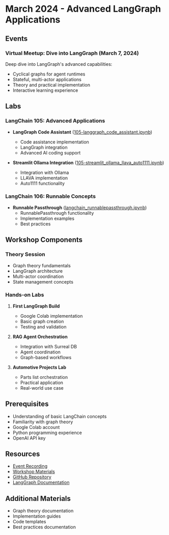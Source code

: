 # March 2024 - Advanced LangGraph Applications

## Events

### Virtual Meetup: Dive into LangGraph (March 7, 2024)
Deep dive into LangGraph's advanced capabilities:
- Cyclical graphs for agent runtimes
- Stateful, multi-actor applications
- Theory and practical implementation
- Interactive learning experience

## Labs

### LangChain 105: Advanced Applications
- **LangGraph Code Assistant** ([105-langgraph_code_assistant.ipynb](https://github.com/aimug-org/austin_langchain/blob/main/labs/LangChain_105/105-langgraph_code_assistant.ipynb))
  - Code assistance implementation
  - LangGraph integration
  - Advanced AI coding support

- **Streamlit Ollama Integration** ([105-streamlit_ollama_llava_auto1111.ipynb](https://github.com/aimug-org/austin_langchain/blob/main/labs/LangChain_105/105-streamlit_ollama_llava_auto1111.ipynb))
  - Integration with Ollama
  - LLAVA implementation
  - Auto1111 functionality

### LangChain 106: Runnable Concepts
- **Runnable Passthrough** ([langchain_runnablepassthrough.ipynb](https://github.com/aimug-org/austin_langchain/blob/main/labs/LangChain_106/langchain_runnablepassthrough.ipynb))
  - RunnablePassthrough functionality
  - Implementation examples
  - Best practices

## Workshop Components

### Theory Session
- Graph theory fundamentals
- LangGraph architecture
- Multi-actor coordination
- State management concepts

### Hands-on Labs
1. **First LangGraph Build**
   - Google Colab implementation
   - Basic graph creation
   - Testing and validation

2. **RAG Agent Orchestration**
   - Integration with Surreal DB
   - Agent coordination
   - Graph-based workflows

3. **Automotive Projects Lab**
   - Parts list orchestration
   - Practical application
   - Real-world use case

## Prerequisites
- Understanding of basic LangChain concepts
- Familiarity with graph theory
- Google Colab account
- Python programming experience
- OpenAI API key

## Resources
- [Event Recording](https://www.youtube.com/watch?v=YOUR_VIDEO_ID)
- [Workshop Materials](link_to_materials)
- [GitHub Repository](https://github.com/aimug-org/austin_langchain)
- [LangGraph Documentation](link_to_docs)

## Additional Materials
- Graph theory documentation
- Implementation guides
- Code templates
- Best practices documentation
